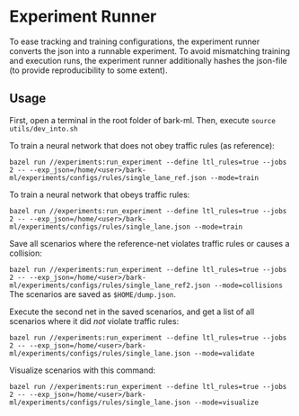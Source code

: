 # Experiment Runner

To ease tracking and training configurations, the experiment runner converts the json into a runnable experiment.
To avoid mismatching training and execution runs, the experiment runner additionally hashes the json-file (to provide reproducibility to some extent).

## Usage

First, open a terminal in the root folder of bark-ml. Then, execute `source utils/dev_into.sh`

To train a neural network that does not obey traffic rules (as reference):

`bazel run //experiments:run_experiment --define ltl_rules=true --jobs 2 -- --exp_json=/home/<user>/bark-ml/experiments/configs/rules/single_lane_ref.json --mode=train`

To train a neural network that obeys traffic rules:

`bazel run //experiments:run_experiment --define ltl_rules=true --jobs 2 -- --exp_json=/home/<user>/bark-ml/experiments/configs/rules/single_lane.json --mode=train`

Save all scenarios where the reference-net violates traffic rules or causes a collision:

`bazel run //experiments:run_experiment --define ltl_rules=true --jobs 2 -- --exp_json=/home/<user>/bark-ml/experiments/configs/rules/single_lane_ref2.json --mode=collisions`
The scenarios are saved as `$HOME/dump.json`.

Execute the second net in the saved scenarios, and get a list of all scenarios where it did _not_ violate traffic rules:

`bazel run //experiments:run_experiment --define ltl_rules=true --jobs 2 -- --exp_json=/home/<user>/bark-ml/experiments/configs/rules/single_lane.json --mode=validate`

Visualize scenarios with this command:

`bazel run //experiments:run_experiment --define ltl_rules=true --jobs 2 -- --exp_json=/home/<user>/bark-ml/experiments/configs/rules/single_lane.json --mode=visualize`

